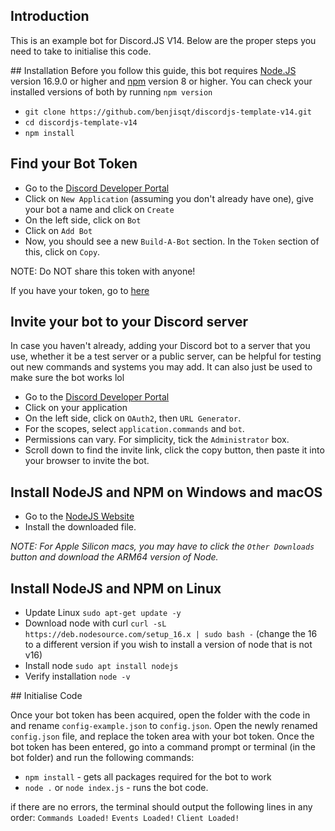 ## Introduction
This is an example bot for Discord.JS V14. Below are the proper steps you need to take to initialise this code.

## Installation
Before you follow this guide, this bot requires [Node.JS](#install-nodejs-and-npm) version 16.9.0 or higher and [npm](#install-nodejs-and-npm) version 8 or higher. You can check your installed versions of both by running `npm version`

- `git clone https://github.com/benjisqt/discordjs-template-v14.git`
- `cd discordjs-template-v14`
- `npm install`

## Find your Bot Token

- Go to the [Discord Developer Portal](https://discord.com/developers/applications)
- Click on `New Application` (assuming you don't already have one), give your bot a name and click on `Create`
- On the left side, click on `Bot`
- Click on `Add Bot`
- Now, you should see a new `Build-A-Bot` section. In the `Token` section of this, click on `Copy`.

NOTE: Do NOT share this token with anyone!

If you have your token, go to [here](#initialise-code)

## Invite your bot to your Discord server

In case you haven't already, adding your Discord bot to a server that you use, whether it be a test server or a public server, can be helpful for testing out new commands and systems you may add.
It can also just be used to make sure the bot works lol

- Go to the [Discord Developer Portal](https://discord.com/developers/applications)
- Click on your application
- On the left side, click on `OAuth2`, then `URL Generator`.
- For the scopes, select `application.commands` and `bot`.
- Permissions can vary. For simplicity, tick the `Administrator` box.
- Scroll down to find the invite link, click the copy button, then paste it into your browser to invite the bot.

## Install NodeJS and NPM on Windows and macOS

- Go to the [NodeJS Website](https://nodejs.org)
- Install the downloaded file.

*NOTE: For Apple Silicon macs, you may have to click the `Other Downloads` button and download the ARM64 version of Node.*

## Install NodeJS and NPM on Linux

- Update Linux
  `sudo apt-get update -y`
- Download node with curl
  `curl -sL https://deb.nodesource.com/setup_16.x | sudo bash -`
  (change the 16 to a different version if you wish to install a version of node that is not v16)
- Install node
  `sudo apt install nodejs`
- Verify installation
  `node -v`

## Initialise Code

Once your bot token has been acquired, open the folder with the code in and rename `config-example.json` to `config.json`.
Open the newly renamed `config.json` file, and replace the token area with your bot token.
Once the bot token has been entered, go into a command prompt or terminal (in the bot folder) and run the following commands:

- `npm install` - gets all packages required for the bot to work
- `node .` or `node index.js` - runs the bot code.

if there are no errors, the terminal should output the following lines in any order:
`Commands Loaded!`
`Events Loaded!`
`Client Loaded!`
